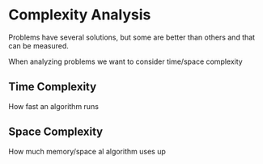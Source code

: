 # Complexity Analysis

Problems have several solutions, but some are better than others and that can be measured.

When analyzing problems we want to consider time/space complexity

## Time Complexity

How fast an algorithm runs

## Space Complexity

How much memory/space al algorithm uses up